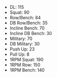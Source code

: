 * DL: 115
*  Squat: 90
*  Row/Bench: 84
*  DB Row/Bench: 35
*  Incline Bench: 70
*  Incline DB Bench: 30
*  Military: 70
*  DB Military: 30
*  Push Up: 23
*  Pull Up: 8
*  1RPM Squat: 190
*  1RPM Row: 150
*  1RPM Bench: 140
